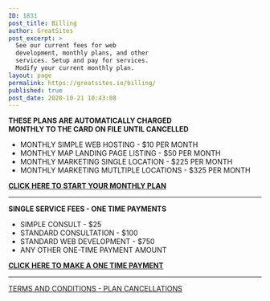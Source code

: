 ```yaml
---
ID: 1831
post_title: Billing
author: GreatSites
post_excerpt: >
  See our current fees for web
  development, monthly plans, and other
  services. Setup and pay for services.
  Modify your current monthly plan.
layout: page
permalink: https://greatsites.io/billing/
published: true
post_date: 2020-10-21 10:43:08
---
```

<!-- wp:paragraph -->
<p><strong>THESE PLANS ARE AUTOMATICALLY CHARGED </strong><br><strong>MONTHLY TO THE CARD ON FILE UNTIL CANCELLED</strong> </p>
<!-- /wp:paragraph -->

<!-- wp:list -->
<ul><li>MONTHLY SIMPLE WEB HOSTING - $10 PER MONTH </li><li>MONTHLY MAP LANDING PAGE LISTING - $50 PER MONTH</li><li>MONTHLY MARKETING SINGLE LOCATION - $225 PER MONTH</li><li>MONTHLY MARKETING MUTLTIPLE LOCATIONS - $325 PER MONTH</li></ul>
<!-- /wp:list -->

<!-- wp:paragraph {"backgroundColor":"vivid-cyan-blue","textColor":"white"} -->
<p class="has-white-color has-vivid-cyan-blue-background-color has-text-color has-background"><a href="https://greatsites.io/billing/recur-pay/" data-type="page" data-id="1750"><strong>CLICK HERE TO START YOUR MONTHLY PLAN</strong> </a></p>
<!-- /wp:paragraph -->

<!-- wp:separator -->
<hr class="wp-block-separator"/>
<!-- /wp:separator -->

<!-- wp:paragraph -->
<p><strong>SINGLE SERVICE FEES - ONE TIME PAYMENTS</strong></p>
<!-- /wp:paragraph -->

<!-- wp:list -->
<ul><li>SIMPLE CONSULT - $25 </li><li>STANDARD CONSULTATION - $100 </li><li>STANDARD WEB DEVELOPMENT - $750 </li><li>ANY OTHER ONE-TIME PAYMENT AMOUNT </li></ul>
<!-- /wp:list -->

<!-- wp:paragraph {"backgroundColor":"vivid-cyan-blue","textColor":"white"} -->
<p class="has-white-color has-vivid-cyan-blue-background-color has-text-color has-background"><strong><a href="https://greatsites.io/billing/one-pay/" data-type="page" data-id="1829">CLICK HERE TO MAKE A ONE TIME PAYMENT</a></strong></p>
<!-- /wp:paragraph -->

<!-- wp:separator -->
<hr class="wp-block-separator"/>
<!-- /wp:separator -->

<!-- wp:paragraph -->
<p><a href="https://greatsites.io/plans/terms-cancel/">TERMS AND CONDITIONS - PLAN CANCELLATIONS</a></p>
<!-- /wp:paragraph -->